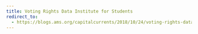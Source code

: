 ```yaml
---
title: Voting Rights Data Institute for Students
redirect_to:
  - https://blogs.ams.org/capitalcurrents/2018/10/24/voting-rights-data-institute-for-students/
---
```

